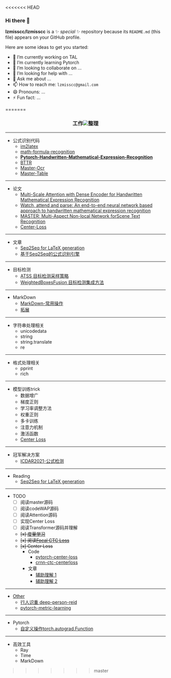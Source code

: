 <<<<<<< HEAD
### Hi there 👋


**lzmisscc/lzmisscc** is a ✨ _special_ ✨ repository because its `README.md` (this file) appears on your GitHub profile.

Here are some ideas to get you started:

- 🔭 I’m currently working on TAL
- 🌱 I’m currently learning Pytorch
- 👯 I’m looking to collaborate on ...
- 🤔 I’m looking for help with ...
- 💬 Ask me about ...
- 📫 How to reach me: `lzmisscc@gmail.com`
- 😄 Pronouns: ...
- ⚡ Fun fact: ...

=======
### <div align="center">工作<img src="https://csdnimg.cn/release/blogv2/dist/pc/img/npsFeel5.png"/>整理</div>

----
- 公式识别代码
  + [im2latex](https://github.com/guillaumegenthial/im2latex)
  + [math-formula-recognition](https://github.com/jungomi/math-formula-recognition)
  + **[Pytorch-Handwritten-Mathematical-Expression-Recognition](https://github.com/whywhs/Pytorch-Handwritten-Mathematical-Expression-Recognition)**
  + [BTTR](https://github.com/Green-Wood/BTTR)
  + [Master-Ocr]()
  + [Master-Table]()

----
- 论文
  + [Multi-Scale Attention with Dense Encoder for Handwritten Mathematical Expression Recognition](https://arxiv.org/pdf/1801.03530.pdf)
  + [Watch, attend and parse: An end-to-end neural network based approach to handwritten mathematical expression recognition](http://staff.ustc.edu.cn/~jundu/Publications/publications/PR17-1.pdf)
  + [MASTER: Multi-Aspect Non-local Network forScene Text Recognition](https://arxiv.org/pdf/1910.02562.pdf "master-ocr")
  + [Center-Loss](https://ydwen.github.io/papers/WenECCV16.pdf)
----

- 文章
  + [Seq2Seq for LaTeX generation](https://guillaumegenthial.github.io/image-to-latex.html)
  + [基于Seq2Seq的公式识别引擎](https://zhuanlan.zhihu.com/p/183182208)

----
- 目标检测
    + [ATSS 目标检测采样策略](https://github.com/sfzhang15/ATSS)
    + [WeightedBoxesFusion 目标检测集成方法](https://github.com/ZFTurbo/Weighted-Boxes-Fusion)

---
- MarkDown
    + [MarkDown-常用操作](https://x-pp.github.io/2019/04/18/markdown%E5%B8%B8%E7%94%A8%E6%93%8D%E4%BD%9C/)
    + [拓展](https://blog.csdn.net/m0_37925202/article/details/80461714)
---

- 字符串处理相关
  + unicodedata
  + string
  + string.translate
  + re

---

- 格式处理相关
  + pprint
  + rich

---

- 模型训练trick
  + 数据增广
  + 梯度正则
  + 学习率调整方法
  + 权重正则
  + 多卡训练
  + 注意力机制
  + 激活函数
  + [Center Loss](https://github.com/KaiyangZhou/pytorch-center-loss)

---
- 冠军解决方案
  + [ICDAR2021-公式检测](https://github.com/Yuxiang1995/ICDAR2021_MFD)

---
- Reading
  + [Seq2Seq for LaTeX generation](https://guillaumegenthial.github.io/image-to-latex.html)

---
- TODO
  - [ ] 阅读master源码
  - [ ] 阅读codeWAP源码
  - [ ] 阅读Attention源码
  - [ ] 实现Center Loss
  - [ ] 阅读Transformer源码并理解
  - ~~[x] [度量学习]()~~
  - ~~[x] 阅读[Focal CTC Loss](https://downloads.hindawi.com/journals/complexity/2019/9345861.pdf)~~
  - ~~[x] Center Loss~~ 
    + Code
      - [pytorch-center-loss](https://github.com/KaiyangZhou/pytorch-center-loss)
      - [crnn-ctc-centerloss](https://github.com/tommyMessi/crnn_ctc-centerloss)
    + 文章
      - [辅助理解 1](https://blog.csdn.net/fxwfxw7037681/article/details/114440117)
      - [辅助理解 2](https://blog.csdn.net/jacke121/article/details/90480434?utm_medium=distribute.pc_relevant.none-task-blog-2%7Edefault%7EBlogCommendFromMachineLearnPai2%7Edefault-2.control&depth_1-utm_source=distribute.pc_relevant.none-task-blog-2%7Edefault%7EBlogCommendFromMachineLearnPai2%7Edefault-2.control)
    

----
- [Other]()
  + [行人识重 deep-person-reid](https://github.com/KaiyangZhou/deep-person-reid "using pytorch-center-loss")
  + [pytorch-metric-learning](https://github.com/KevinMusgrave/pytorch-metric-learning) 

----

- Pytorch
  + [自定义操作torch.autograd.Function](https://zhuanlan.zhihu.com/p/344802526)

---

- 高效工具
  + Ray
  + Time
  + MarkDown
>>>>>>> master
